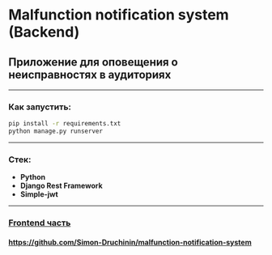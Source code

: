 # Malfunction notification system (Backend)
## Приложение для оповещения о неисправностях в аудиториях

---
### Как запустить:
```bash
pip install -r requirements.txt
python manage.py runserver
```

---
### Стек:
+ **Python**
+ **Django Rest Framework**
+ **Simple-jwt**

---
### [Frontend часть](https://github.com/Simon-Druchinin/malfunction-notification-system)
#### https://github.com/Simon-Druchinin/malfunction-notification-system
